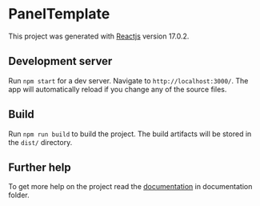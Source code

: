 # PanelTemplate

This project was generated with [Reactjs](https://reactjs.org/) version 17.0.2.

## Development server

Run `npm start` for a dev server. Navigate to `http://localhost:3000/`. The app will automatically reload if you change any of the source files.

## Build

Run `npm run build` to build the project. The build artifacts will be stored in the `dist/` directory.

## Further help

To get more help on the project read the [documentation]() in documentation folder.
